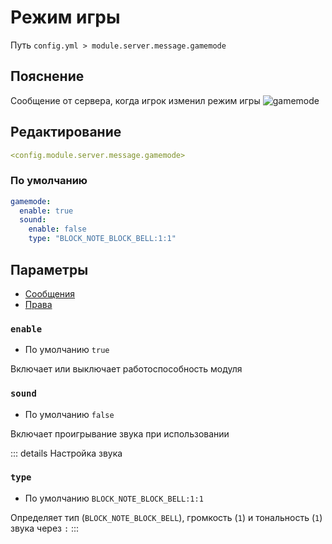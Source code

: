 # Режим игры
Путь `config.yml > module.server.message.gamemode`

## Пояснение
Сообщение от сервера, когда игрок изменил режим игры
![gamemode](/gamemode.png)

## Редактирование
```yaml
<config.module.server.message.gamemode>
```

### По умолчанию
```yaml
gamemode:
  enable: true
  sound:
    enable: false
    type: "BLOCK_NOTE_BLOCK_BELL:1:1"
```

## Параметры

- [Сообщения](/en/messages/ru_ru/module/server/message/gamemode/)
- [Права](/en/permissions/module/server/message/gamemode/)

### `enable`
- По умолчанию `true`

Включает или выключает работоспособность модуля

### `sound`
- По умолчанию `false`

Включает проигрывание звука при использовании

::: details Настройка звука
### `type`
- По умолчанию `BLOCK_NOTE_BLOCK_BELL:1:1`

Определяет тип (`BLOCK_NOTE_BLOCK_BELL`), громкость (`1`) и тональность (`1`) звука через `:`
:::
